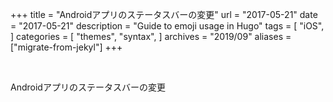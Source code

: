 +++
title = "Androidアプリのステータスバーの変更"
url = "2017-05-21"
date = "2017-05-21"
description = "Guide to emoji usage in Hugo"
tags = [
    "iOS",
]
categories = [
    "themes",
    "syntax",
]
archives = "2019/09"
aliases = ["migrate-from-jekyl"]
+++

<br>

Androidアプリのステータスバーの変更

<script src="https://gist.github.com/O-Junpei/7a0770930fe319262f44911fc7a170cd.js"></script>
